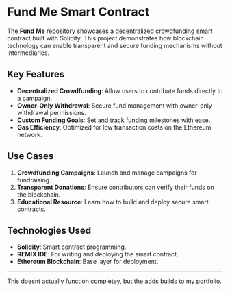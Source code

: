 
# Fund Me Smart Contract

The **Fund Me** repository showcases a decentralized crowdfunding smart contract built with Solidity. This project demonstrates how blockchain technology can enable transparent and secure funding mechanisms without intermediaries.

## Key Features

- **Decentralized Crowdfunding**: Allow users to contribute funds directly to a campaign.
- **Owner-Only Withdrawal**: Secure fund management with owner-only withdrawal permissions.
- **Custom Funding Goals**: Set and track funding milestones with ease.
- **Gas Efficiency**: Optimized for low transaction costs on the Ethereum network.

## Use Cases

1. **Crowdfunding Campaigns**: Launch and manage campaigns for fundraising.
2. **Transparent Donations**: Ensure contributors can verify their funds on the blockchain.
3. **Educational Resource**: Learn how to build and deploy secure smart contracts.

## Technologies Used

- **Solidity**: Smart contract programming.
- **REMIX IDE**: For writing and deploying the smart contract.
- **Ethereum Blockchain**: Base layer for deployment.

---

This doesnt actually function completey, but the adds builds to my portfolio.
